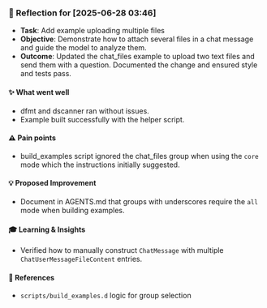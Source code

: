 ### :book: Reflection for [2025-06-28 03:46]
  - **Task**: Add example uploading multiple files
  - **Objective**: Demonstrate how to attach several files in a chat message and guide the model to analyze them.
  - **Outcome**: Updated the chat_files example to upload two text files and send them with a question. Documented the change and ensured style and tests pass.

#### :sparkles: What went well
  - dfmt and dscanner ran without issues.
  - Example built successfully with the helper script.

#### :warning: Pain points
  - build_examples script ignored the chat_files group when using the `core` mode which the instructions initially suggested.

#### :bulb: Proposed Improvement
  - Document in AGENTS.md that groups with underscores require the `all` mode when building examples.

#### :mortar_board: Learning & Insights
  - Verified how to manually construct `ChatMessage` with multiple `ChatUserMessageFileContent` entries.

#### :link: References
  - `scripts/build_examples.d` logic for group selection
